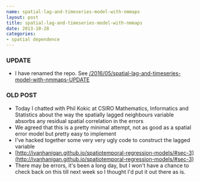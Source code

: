 ```yaml
---
name: spatial-lag-and-timeseries-model-with-nmmaps
layout: post
title: spatial-lag-and-timeseries-model-with-nmmaps
date: 2013-10-28
categories:
- spatial dependence
---
```


### UPDATE

- I have renamed the repo.  See [/2016/05/spatial-lag-and-timeseries-model-with-nmmaps-UPDATE](/2016/05/spatial-lag-and-timeseries-model-with-nmmaps-UPDATE)

### OLD POST

- Today I chatted with Phil Kokic at CSIRO Mathematics, Informatics and Statistics about the way the spatially lagged neighbours variable absorbs any residual spatial correlation in the errors
- We agreed that this is a pretty minimal attempt, not as good as a spatial error model but pretty easy to implement
- I've hacked together some very very ugly code to construct the lagged variable
- [http://ivanhanigan.github.io/spatiotemporal-regression-models/#sec-3](http://ivanhanigan.github.io/spatiotemporal-regression-models/#sec-3)
- There may be errors, it's been a long day, but I won't have a chance to check back on this till next week so I thought I'd put it out there as is.
